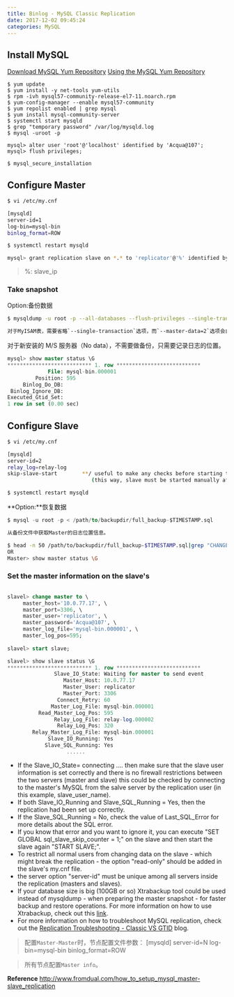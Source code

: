 ```yaml
---
title: Binlog - MySQL Classic Replication
date: 2017-12-02 09:45:24
categories: MySQL
---
```

## Install MySQL

[Download MySQL Yum Repository](https://dev.mysql.com/downloads/repo/yum/)
[Using the MySQL Yum Repository](https://dev.mysql.com/doc/mysql-yum-repo-quick-guide/en/)

```
$ yum update
$ yum install -y net-tools yum-utils
$ rpm -ivh mysql57-community-release-el7-11.noarch.rpm
$ yum-config-manager --enable mysql57-community
$ yum repolist enabled | grep mysql
$ yum install mysql-community-server
$ systemctl start mysqld
$ grep "temporary password" /var/log/mysqld.log
$ mysql -uroot -p

mysql> alter user 'root'@'localhost' identified by 'Acqua@107';
mysql> flush privileges;

$ mysql_secure_installation
```
<!-- more -->

## Configure Master

```bash
$ vi /etc/my.cnf

[mysqld]
server-id=1
log-bin=mysql-bin
binlog_format=ROW

$ systemctl restart mysqld

mysql> grant replication slave on *.* to 'replicator'@'%' identified by 'Acqua@107';
```

> %: slave_ip

### Take snapshot

Option:备份数据

```bash
$ mysqldump -u root -p --all-databases --flush-privileges --single-transaction --master-data=2 --flush-logs --triggers --routines --events --hex-blob >/path/to/backupdir/full_backup-$TIMESTAMP.sql

对于MyISAM表，需要省略`--single-transaction`选项，而`--master-data=2`选项会自动打开`--lock-all-tables`。
```

对于新安装的 M/S 服务器（No data），不需要做备份，只需要记录日志的位置。

```sql
mysql> show master status \G
*************************** 1. row ***************************
             File: mysql-bin.000001
         Position: 595
     Binlog_Do_DB: 
 Binlog_Ignore_DB: 
Executed_Gtid_Set: 
1 row in set (0.00 sec)
```

## Configure Slave

```bash
$ vi /etc/my.cnf

[mysqld]
server-id=2
relay_log=relay-log
skip-slave-start		**/ useful to make any checks before starting the slave
                           (this way, slave must be started manually after each mysql restart)

$ systemctl restart mysqld
```

**Option:**恢复数据

```sql
$ mysql -u root -p < /path/to/backupdir/full_backup-$TIMESTAMP.sql
```

```bash
从备份文件中获取Master的日志位置信息。

$ head -n 50 /path/to/backupdir/full_backup-$TIMESTAMP.sql|grep "CHANGE MASTER TO"
OR
Master> show master status \G
```

### Set the master information on the slave's

```sql

slavel> change master to \
     master_host='10.0.77.17', \
     master_port=3306, \
     master_user='replicator', \
     master_password='Acqua@107', \
     master_log_file='mysql-bin.000001', \
     master_log_pos=595;
     
slavel> start slave;

slavel> show slave status \G
*************************** 1. row ***************************
               Slave_IO_State: Waiting for master to send event
                  Master_Host: 10.0.77.17
                  Master_User: replicator
                  Master_Port: 3306
                Connect_Retry: 60
              Master_Log_File: mysql-bin.000001
          Read_Master_Log_Pos: 595
               Relay_Log_File: relay-log.000002
                Relay_Log_Pos: 320
        Relay_Master_Log_File: mysql-bin.000001
             Slave_IO_Running: Yes
            Slave_SQL_Running: Yes     
                   ......
```
		    
+ If the Slave_IO_State= connecting .... then make sure that the slave user information is set correctly and there is no firewall restrictions between the two servers (master and slave) this could be checked by connecting to the master's MySQL from the salve server by the replication user (in this example, slave_user_name).
+ If both Slave_IO_Running and Slave_SQL_Running = Yes, then the replication had been set up correctly.
+ If the Slave_SQL_Running = No, check the value of Last_SQL_Error for more details about the SQL error.
+ If you know that error and you want to ignore it, you can execute "SET GLOBAL sql_slave_skip_counter = 1;" on the slave and then start the slave again "START SLAVE;".
+ To restrict all normal users from changing data on the slave - which might break the replication - the option "read-only" should be added in the slave's my.cnf file.
+ the server option "server-id" must be unique among all servers inside the replication (masters and slaves).
+ If your database size is big (100GB or so) Xtrabackup tool could be used instead of mysqldump - when preparing the master snapshot - for faster backup and restore operations. For more information on how to use Xtrabackup, check out this [link](http://fromdual.com/node/835).
+ For more information on how to troubleshoot MySQL replication, check out the [Replication Troubleshooting - Classic VS GTID](http://fromdual.com/replication-troubleshooting-classic-vs-gtid) blog.

> 配置`Master-Master`时，节点配置文件参数：
  [mysqld]
  server-id=N
  log-bin=mysql-bin
  binlog_format=ROW

> 所有节点配置`Master info`。

**Reference**
http://www.fromdual.com/how_to_setup_mysql_master-slave_replication
